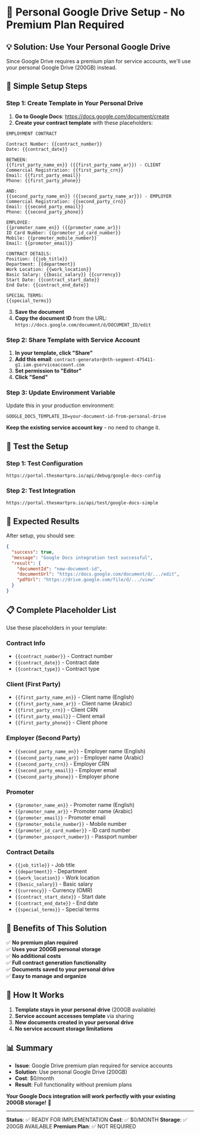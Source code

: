 # 🚀 Personal Google Drive Setup - No Premium Plan Required

## 💡 **Solution: Use Your Personal Google Drive**

Since Google Drive requires a premium plan for service accounts, we'll use your personal Google Drive (200GB) instead.

## 🔧 **Simple Setup Steps**

### **Step 1: Create Template in Your Personal Drive**

1. **Go to Google Docs**: https://docs.google.com/document/create
2. **Create your contract template** with these placeholders:

```
EMPLOYMENT CONTRACT

Contract Number: {{contract_number}}
Date: {{contract_date}}

BETWEEN:
{{first_party_name_en}} ({{first_party_name_ar}}) - CLIENT
Commercial Registration: {{first_party_crn}}
Email: {{first_party_email}}
Phone: {{first_party_phone}}

AND:
{{second_party_name_en}} ({{second_party_name_ar}}) - EMPLOYER
Commercial Registration: {{second_party_crn}}
Email: {{second_party_email}}
Phone: {{second_party_phone}}

EMPLOYEE:
{{promoter_name_en}} ({{promoter_name_ar}})
ID Card Number: {{promoter_id_card_number}}
Mobile: {{promoter_mobile_number}}
Email: {{promoter_email}}

CONTRACT DETAILS:
Position: {{job_title}}
Department: {{department}}
Work Location: {{work_location}}
Basic Salary: {{basic_salary}} {{currency}}
Start Date: {{contract_start_date}}
End Date: {{contract_end_date}}

SPECIAL TERMS:
{{special_terms}}
```

3. **Save the document**
4. **Copy the document ID** from the URL: `https://docs.google.com/document/d/DOCUMENT_ID/edit`

### **Step 2: Share Template with Service Account**

1. **In your template, click "Share"**
2. **Add this email**: `contract-generator@nth-segment-475411-g1.iam.gserviceaccount.com`
3. **Set permission to "Editor"**
4. **Click "Send"**

### **Step 3: Update Environment Variable**

Update this in your production environment:

```env
GOOGLE_DOCS_TEMPLATE_ID=your-document-id-from-personal-drive
```

**Keep the existing service account key** - no need to change it.

## 🧪 **Test the Setup**

### **Step 1: Test Configuration**
```
https://portal.thesmartpro.io/api/debug/google-docs-config
```

### **Step 2: Test Integration**
```
https://portal.thesmartpro.io/api/test/google-docs-simple
```

## 🎯 **Expected Results**

After setup, you should see:

```json
{
  "success": true,
  "message": "Google Docs integration test successful",
  "result": {
    "documentId": "new-document-id",
    "documentUrl": "https://docs.google.com/document/d/.../edit",
    "pdfUrl": "https://drive.google.com/file/d/.../view"
  }
}
```

## 📋 **Complete Placeholder List**

Use these placeholders in your template:

### **Contract Info**
- `{{contract_number}}` - Contract number
- `{{contract_date}}` - Contract date
- `{{contract_type}}` - Contract type

### **Client (First Party)**
- `{{first_party_name_en}}` - Client name (English)
- `{{first_party_name_ar}}` - Client name (Arabic)
- `{{first_party_crn}}` - Client CRN
- `{{first_party_email}}` - Client email
- `{{first_party_phone}}` - Client phone

### **Employer (Second Party)**
- `{{second_party_name_en}}` - Employer name (English)
- `{{second_party_name_ar}}` - Employer name (Arabic)
- `{{second_party_crn}}` - Employer CRN
- `{{second_party_email}}` - Employer email
- `{{second_party_phone}}` - Employer phone

### **Promoter**
- `{{promoter_name_en}}` - Promoter name (English)
- `{{promoter_name_ar}}` - Promoter name (Arabic)
- `{{promoter_email}}` - Promoter email
- `{{promoter_mobile_number}}` - Mobile number
- `{{promoter_id_card_number}}` - ID card number
- `{{promoter_passport_number}}` - Passport number

### **Contract Details**
- `{{job_title}}` - Job title
- `{{department}}` - Department
- `{{work_location}}` - Work location
- `{{basic_salary}}` - Basic salary
- `{{currency}}` - Currency (OMR)
- `{{contract_start_date}}` - Start date
- `{{contract_end_date}}` - End date
- `{{special_terms}}` - Special terms

## 🎉 **Benefits of This Solution**

✅ **No premium plan required**  
✅ **Uses your 200GB personal storage**  
✅ **No additional costs**  
✅ **Full contract generation functionality**  
✅ **Documents saved to your personal drive**  
✅ **Easy to manage and organize**  

## 🚀 **How It Works**

1. **Template stays in your personal drive** (200GB available)
2. **Service account accesses template** via sharing
3. **New documents created in your personal drive**
4. **No service account storage limitations**

## 📊 **Summary**

- **Issue**: Google Drive premium plan required for service accounts
- **Solution**: Use personal Google Drive (200GB)
- **Cost**: $0/month
- **Result**: Full functionality without premium plans

**Your Google Docs integration will work perfectly with your existing 200GB storage!** 🎉

---

**Status**: ✅ READY FOR IMPLEMENTATION
**Cost**: ✅ $0/MONTH
**Storage**: ✅ 200GB AVAILABLE
**Premium Plan**: ✅ NOT REQUIRED
